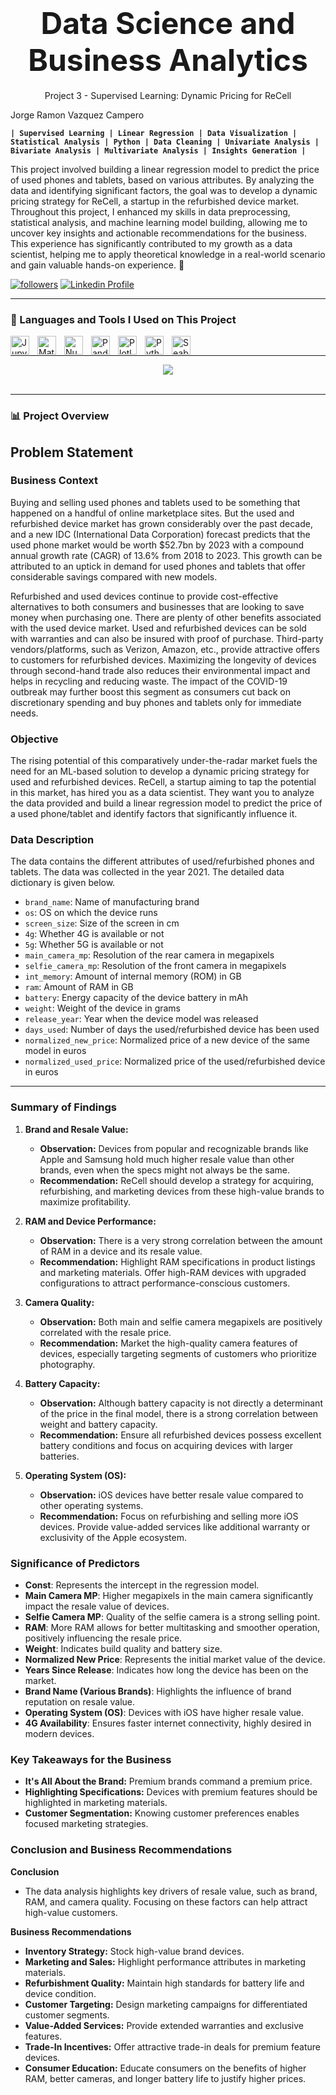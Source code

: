 <h1><center><font size=10>Data Science and Business Analytics</center></font></h1>
<center>Project 3 - Supervised Learning: Dynamic Pricing for ReCell</center></h1><p
<center>Jorge Ramon Vazquez Campero</center></h1>

**`| Supervised Learning | Linear Regression | Data Visualization | Statistical Analysis | Python | Data Cleaning | Univariate Analysis | Bivariate Analysis | Multivariate Analysis | Insights Generation |`**

This project involved building a linear regression model to predict the price of used phones and tablets, based on various attributes. By analyzing the data and identifying significant factors, the goal was to develop a dynamic pricing strategy for ReCell, a startup in the refurbished device market. Throughout this project, I enhanced my skills in data preprocessing, statistical analysis, and machine learning model building, allowing me to uncover key insights and actionable recommendations for the business. This experience has significantly contributed to my growth as a data scientist, helping me to apply theoretical knowledge in a real-world scenario and gain valuable hands-on experience. 🚀

<p align="left"> 
  <a href="https://github.com/RayVazcari?tab=followers">
    <img alt="followers" title="Follow me on Github" src="https://custom-icon-badges.demolab.com/github/followers/RayVazcari?color=236ad3&labelColor=1155ba&style=for-the-badge&logo=person-add&label=Follow me on Github &logoColor=white"/></a>
  <a href="https://www.linkedin.com/in/rayvazcari/">
    <img alt="Linkedin Profile" title="Linkedin Profile" src="https://custom-icon-badges.demolab.com/badge/-Linkedin%20Profile-blue?style=for-the-badge&logoColor=white&logo=linkedin"/></a>
</p>

---

### 🧰 Languages and Tools I Used on This Project
<img align="left" alt="Jupyter" width="30px" style="padding-right:10px;" src="https://cdn.jsdelivr.net/gh/devicons/devicon@latest/icons/jupyter/jupyter-original-wordmark.svg" />
<img align="left" alt="Matplotlib" width="30px" style="padding-right:10px;" src="https://cdn.jsdelivr.net/gh/devicons/devicon@latest/icons/matplotlib/matplotlib-original.svg" />
<img align="left" alt="Numpy" width="30px" style="padding-right:10px;" src="https://cdn.jsdelivr.net/gh/devicons/devicon@latest/icons/numpy/numpy-original.svg" />
<img align="left" alt="Pandas" width="30px" style="padding-right:10px;" src="https://cdn.jsdelivr.net/gh/devicons/devicon@latest/icons/pandas/pandas-original.svg" />
<img align="left" alt="Plotly" width="30px" style="padding-right:10px;" src="https://cdn.jsdelivr.net/gh/devicons/devicon@latest/icons/plotly/plotly-original.svg" />
<img align="left" alt="Python" width="30px" style="padding-right:10px;"  src="https://cdn.jsdelivr.net/gh/devicons/devicon@latest/icons/python/python-original.svg" />
<img align="left" alt="Seaborn" width="30px" style="padding-right:10px;" src="https://seaborn.pydata.org/_images/logo-mark-lightbg.svg"  /> 

<br />

---

<center><img src="https://mobilerecell.com/wp-content/uploads/2024/01/mobile-recell-secondary-interim-footer.png"></center>

<br />

---

### 📊 Project Overview

## Problem Statement

### Business Context

Buying and selling used phones and tablets used to be something that happened on a handful of online marketplace sites. But the used and refurbished device market has grown considerably over the past decade, and a new IDC (International Data Corporation) forecast predicts that the used phone market would be worth $52.7bn by 2023 with a compound annual growth rate (CAGR) of 13.6% from 2018 to 2023. This growth can be attributed to an uptick in demand for used phones and tablets that offer considerable savings compared with new models.

Refurbished and used devices continue to provide cost-effective alternatives to both consumers and businesses that are looking to save money when purchasing one. There are plenty of other benefits associated with the used device market. Used and refurbished devices can be sold with warranties and can also be insured with proof of purchase. Third-party vendors/platforms, such as Verizon, Amazon, etc., provide attractive offers to customers for refurbished devices. Maximizing the longevity of devices through second-hand trade also reduces their environmental impact and helps in recycling and reducing waste. The impact of the COVID-19 outbreak may further boost this segment as consumers cut back on discretionary spending and buy phones and tablets only for immediate needs.

### Objective
The rising potential of this comparatively under-the-radar market fuels the need for an ML-based solution to develop a dynamic pricing strategy for used and refurbished devices. ReCell, a startup aiming to tap the potential in this market, has hired you as a data scientist. They want you to analyze the data provided and build a linear regression model to predict the price of a used phone/tablet and identify factors that significantly influence it.

### Data Description
The data contains the different attributes of used/refurbished phones and tablets. The data was collected in the year 2021. The detailed data dictionary is given below.

- `brand_name`: Name of manufacturing brand
- `os`: OS on which the device runs
- `screen_size`: Size of the screen in cm
- `4g`: Whether 4G is available or not
- `5g`: Whether 5G is available or not
- `main_camera_mp`: Resolution of the rear camera in megapixels
- `selfie_camera_mp`: Resolution of the front camera in megapixels
- `int_memory`: Amount of internal memory (ROM) in GB
- `ram`: Amount of RAM in GB
- `battery`: Energy capacity of the device battery in mAh
- `weight`: Weight of the device in grams
- `release_year`: Year when the device model was released
- `days_used`: Number of days the used/refurbished device has been used
- `normalized_new_price`: Normalized price of a new device of the same model in euros
- `normalized_used_price`: Normalized price of the used/refurbished device in euros

---

### Summary of Findings

1. **Brand and Resale Value:**
   - **Observation:** Devices from popular and recognizable brands like Apple and Samsung hold much higher resale value than other brands, even when the specs might not always be the same.
   - **Recommendation:** ReCell should develop a strategy for acquiring, refurbishing, and marketing devices from these high-value brands to maximize profitability.

2. **RAM and Device Performance:**
   - **Observation:** There is a very strong correlation between the amount of RAM in a device and its resale value.
   - **Recommendation:** Highlight RAM specifications in product listings and marketing materials. Offer high-RAM devices with upgraded configurations to attract performance-conscious customers.

3. **Camera Quality:**
   - **Observation:** Both main and selfie camera megapixels are positively correlated with the resale price.
   - **Recommendation:** Market the high-quality camera features of devices, especially targeting segments of customers who prioritize photography.

4. **Battery Capacity:**
   - **Observation:** Although battery capacity is not directly a determinant of the price in the final model, there is a strong correlation between weight and battery capacity.
   - **Recommendation:** Ensure all refurbished devices possess excellent battery conditions and focus on acquiring devices with larger batteries.

5. **Operating System (OS):**
   - **Observation:** iOS devices have better resale value compared to other operating systems.
   - **Recommendation:** Focus on refurbishing and selling more iOS devices. Provide value-added services like additional warranty or exclusivity of the Apple ecosystem.

### Significance of Predictors
- **Const**: Represents the intercept in the regression model.
- **Main Camera MP**: Higher megapixels in the main camera significantly impact the resale value of devices.
- **Selfie Camera MP**: Quality of the selfie camera is a strong selling point.
- **RAM**: More RAM allows for better multitasking and smoother operation, positively influencing the resale price.
- **Weight**: Indicates build quality and battery size.
- **Normalized New Price**: Represents the initial market value of the device.
- **Years Since Release**: Indicates how long the device has been on the market.
- **Brand Name (Various Brands)**: Highlights the influence of brand reputation on resale value.
- **Operating System (OS)**: Devices with iOS have higher resale value.
- **4G Availability**: Ensures faster internet connectivity, highly desired in modern devices.

### Key Takeaways for the Business
- **It's All About the Brand:** Premium brands command a premium price.
- **Highlighting Specifications:** Devices with premium features should be highlighted in marketing materials.
- **Customer Segmentation:** Knowing customer preferences enables focused marketing strategies.

### Conclusion and Business Recommendations
**Conclusion**
- The data analysis highlights key drivers of resale value, such as brand, RAM, and camera quality. Focusing on these factors can help attract high-value customers.

**Business Recommendations**
- **Inventory Strategy:** Stock high-value brand devices.
- **Marketing and Sales:** Highlight performance attributes in marketing materials.
- **Refurbishment Quality:** Maintain high standards for battery life and device condition.
- **Customer Targeting:** Design marketing campaigns for differentiated customer segments.
- **Value-Added Services:** Provide extended warranties and exclusive features.
- **Trade-In Incentives:** Offer attractive trade-in deals for premium feature devices.
- **Consumer Education:** Educate consumers on the benefits of higher RAM, better cameras, and longer battery life to justify higher prices.
